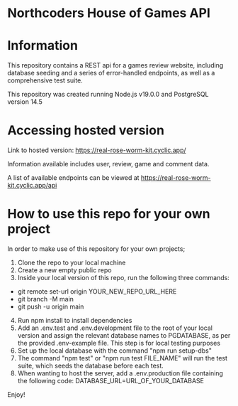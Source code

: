 # Northcoders House of Games API

# Information

This repository contains a REST api for a games review website, including database seeding and a series of error-handled endpoints, as well as a comprehensive test suite.

This repository was created running Node.js v19.0.0 and PostgreSQL version 14.5

# Accessing hosted version

Link to hosted version: https://real-rose-worm-kit.cyclic.app/

Information available includes user, review, game and comment data.

A list of available endpoints can be viewed at https://real-rose-worm-kit.cyclic.app/api

# How to use this repo for your own project

In order to make use of this repository for your own projects;

1. Clone the repo to your local machine
2. Create a new empty public repo
3. Inside your local version of this repo, run the following three commands:

- git remote set-url origin YOUR_NEW_REPO_URL_HERE
- git branch -M main
- git push -u origin main

4.  Run npm install to install dependencies
5.  Add an .env.test and .env.development file to the root of your local version and assign the relevant database names to PGDATABASE, as per the provided .env-example file. This step is for local testing purposes
6.  Set up the local database with the command "npm run setup-dbs"
7.  The command "npm test" or "npm run test FILE_NAME" will run the test suite, which seeds the database before each test.
8.  When wanting to host the server, add a .env.production file containing the following code: DATABASE_URL=URL_OF_YOUR_DATABASE

Enjoy!
